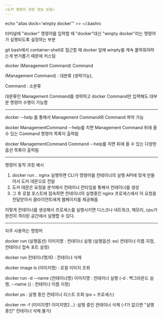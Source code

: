 ```yaml
---
<도커 명령어 관련 정보 모음>
---
```






echo "alias dock='winpty docker'" >> ~/.bashrc

터미널에 "docker" 명령어를 입력할 때 "docker"대신 "winpty docker"라는 명령어가 실행되도록 설정하는 부분

git bash에서 container-shell로 접근할 때 docker 앞에 winpty를 계속 붙여줘야하는게 번거롭기 때문에 커스텀



docker (Management Command) Command

(Management Command) : 대분류 (생략가능), 

Command : 소분류



대분류인 Management Command를 생략하고 docker Command만 입력해도 대부분 명령어 수행이 가능함



----

docker --help 를 통해서 Management Command와 Command 파악 가능

docker ManagementCommand --help를 치면 Management Command  뒤에 올 수 있는 Command 명령어 목록이 출력됨

docker ManagementCommand Command --help를 치면 뒤에 올 수 있는 다양한 옵션 목록이 출력됨



----

명령어 동작 과정 예시

1. docker run .. nginx 실행하면 CLI가 명령어를 컨테이너의 실행 API에 맞게 만들어서 도커 데몬으로 전달
2. 도커 데몬은 요청을 분석해서 컨테이너 런타임을 통해서 컨테이너를 생성
3. 그 후 로컬 호스트에 접속하면 컨테이너의 실행중인 nginx 프로세스에서 이 요청을 전달받아서 클라이언트에게 웹페이지를 제공해줌

이렇게 컨테이너를 생성해서 프로세스를 실행시키면 디스크나 네트워크, 메모리, cpu가 완전히 격리된 공간에서 실행할 수 있다.



----

자주 사용하는 명령어

docker run (실행옵션) 이미지명 : 컨테이너 실행 (실행옵션: ex) 컨테이너 이름 지정, 컨테이너 접속 포트 설정)

docker run 컨테이너명/ID : 컨테이너 삭제

docker image ls (이미지명) : 로컬 이미지 조회

docker run -d --name {컨테이너명} 이미지명 : 컨테이너 실행 (-d : 백그라운드 실행, --name {} : 컨테이너 이름 지정)

docker ps : 실행 중인 컨테이너 리스트 조회 (ps = 프로세스)

docker rm -f  (이미지명1 이미지명2...) :실행 중인 컨테이너 삭제 (-f가 없으면 "실행중인" 컨테이너 삭제 불가)





